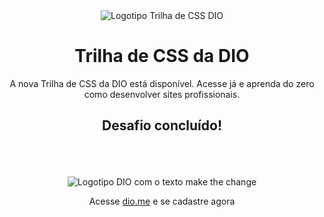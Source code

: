 
</head>
<body>
  <header class="banner">
    <div class="banner-content">
      <div class="logo">
        <img src="assets/images/logo.png" title="Logotipo Trilha de CSS DIO" alt="Logotipo Trilha de CSS DIO">
      </div>
      <h1>Trilha de CSS da DIO</h1>
      <p>A nova Trilha de CSS da DIO está disponível. Acesse já e aprenda do zero como desenvolver sites profissionais.</p>
      <h2>Desafio concluído!</h2>
   <br><br><br>     
   
  </main>
  <footer>
    <img class="dio-logo" src="assets/images/dio-logo.png" title="Logotipo DIO com o texto make the change" alt="Logotipo DIO com o texto make the change">
    <p>Acesse <a href="https://dio.me">dio.me</a> e se cadastre agora</p>
  </footer>
</body>
</html>
